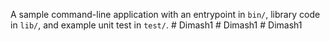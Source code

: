 A sample command-line application with an entrypoint in `bin/`, library code
in `lib/`, and example unit test in `test/`.
#   D i m a s h 1  
 #   D i m a s h 1  
 #   D i m a s h 1  
 